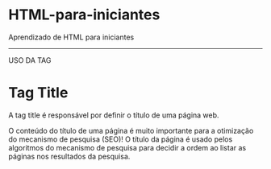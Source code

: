 # HTML-para-iniciantes
Aprendizado de HTML para iniciantes

-------------------------------------------------------------------------
USO DA TAG <title>
<!DOCTYPE html>
<html>
    <head>
        <title>Tags básicas do HTML - Tag Title</title> <!--aqui coloca-se a identificaçã do titulo da pagina-->
    </head>
    <body>
        <h1>Tag Title</h1>
        <p>A tag title é responsável por definir o título de uma página web.</p>
        <p>O conteúdo do título de uma página é muito importante para a otimização do mecanismo de pesquisa (SEO)! O título da página é usado pelos algoritmos do mecanismo de pesquisa para decidir a ordem ao listar as páginas nos resultados da pesquisa.</p>
    </body>
</html>
